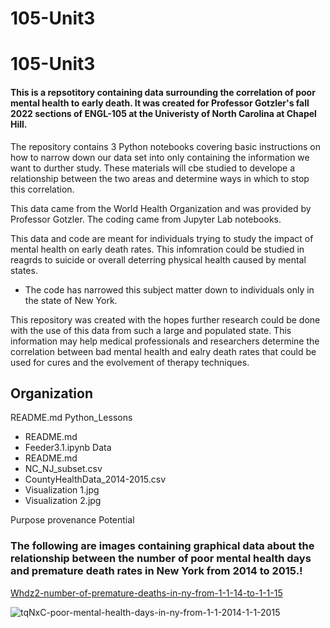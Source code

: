 # 105-Unit3
# 105-Unit3
#### This is a repsotitory containing data surrounding the correlation of poor mental health to early death. It was created for Professor Gotzler's fall 2022 sections of ENGL-105 at the Univeristy of North Carolina at Chapel Hill.

The repository contains 3 Python notebooks covering basic instructions on how to narrow down our data set into only containing the information we want to durther study. 
These materials will cbe studied to develope a relationship between the two areas and determine ways in which to stop this correlation. 

This data came from the World Health Organization and was provided by Professor Gotzler. The coding came from Jupyter Lab notebooks. 

This data and code are meant for individuals trying to study the impact of mental health on early death rates. This infomration could be studied in reagrds to suicide or overall deterring physical health caused by mental states. 
- The code has narrowed this subject matter down to individuals only in the state of New York. 

This repository was created with the hopes further research could be done with the use of this data from such a large and populated state. This information may help medical professionals and researchers determine the correlation between bad mental health and ealry death rates that could be used for cures and the evolvement of therapy techniques. 

## Organization 
README.md
Python_Lessons
- README.md
- Feeder3.1.ipynb
Data
- README.md
- NC_NJ_subset.csv
- CountyHealthData_2014-2015.csv
- Visualization 1.jpg
- Visualization 2.jpg

Purpose
provenance
Potential 


### The following are images containing graphical data about the relationship between the number of poor mental health days and premature death rates in New York from 2014 to 2015.!
[Whdz2-number-of-premature-deaths-in-ny-from-1-1-14-to-1-1-15](https://user-images.githubusercontent.com/117797099/202959836-117c7603-c6d0-4897-8ffd-17390e1fcc26.png)

![tqNxC-poor-mental-health-days-in-ny-from-1-1-2014-1-1-2015](https://user-images.githubusercontent.com/117797099/202959853-6a447366-9966-4089-8327-6c73c26abf83.png)
